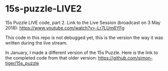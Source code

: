 # 15s-puzzle-LIVE2
15s Puzzle LIVE code, part 2. Link to the Live Session (broadcast on 3 May 2018):
https://www.youtube.com/watch?v=-Lr7LUm6YFg

This code in this repo is not debugged yet, this is the version the way it was written during the live stream.

In January, I made a different version of the 15s Puzzle. Here is the link to the completed code from that older version:
https://github.com/simon-tiger/15s_puzzle
